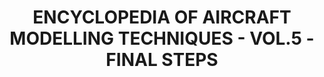 ---
layout: product
title: "ENCYCLOPEDIA OF AIRCRAFT MODELLING TECHNIQUES - VOL.5 - FINAL STEPS"
price: "4000" 
desc: "Enciklopedija tom 5"
img_path: "/assets/img/A.MIG-6054.webp"
brand: "AMMO"
available: false
special_offer: false
new: false
soon: false
cat: "090000"
subcat: "090100"
subsubcat: "090101"
sifra: "A.MIG-6054"
popular: false
---